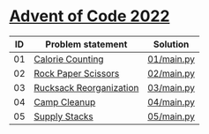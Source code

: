 # [Advent of Code 2022](https://adventofcode.com/2022)


| ID | Problem statement                                              | Solution                 |
|----|----------------------------------------------------------------|--------------------------|
| 01 | [Calorie Counting](https://adventofcode.com/2022/day/1)        | [01/main.py](01/main.py) |
| 02 | [Rock Paper Scissors](https://adventofcode.com/2022/day/2)     | [02/main.py](02/main.py) |
| 03 | [Rucksack Reorganization](https://adventofcode.com/2022/day/3) | [03/main.py](03/main.py) |
| 04 | [Camp Cleanup](https://adventofcode.com/2022/day/4)            | [04/main.py](04/main.py) |
| 05 | [Supply Stacks](https://adventofcode.com/2022/day/5)           | [05/main.py](05/main.py) |

